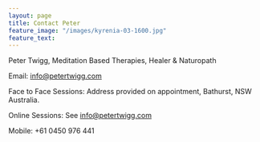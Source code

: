 ```yaml
---
layout: page
title: Contact Peter
feature_image: "/images/kyrenia-03-1600.jpg"
feature_text:
---
```


Peter Twigg, Meditation Based Therapies, Healer & Naturopath

Email: [info@petertwigg.com](mailto:info@petertwigg.com)

Face to Face Sessions: Address provided on appointment, Bathurst, NSW Australia. 

Online Sessions: See [info@petertwigg.com](mailto:info@petertwigg.com)

Mobile: +61 0450 976 441

